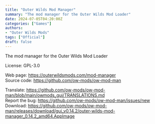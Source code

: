 ```yaml
---
title: "Outer Wilds Mod Manager"
summary: "The mod manager for the Outer Wilds Mod Loader"
date: 2024-07-05T04:20:00Z
categories: ["Games"]
authors:
- "Outer Wilds Mods"
tags: ["Official"]
draft: false
---
```


The mod manager for the Outer Wilds Mod Loader

License: GPL-3.0

Web page: <https://outerwildsmods.com/mod-manager>  
Source code: <https://github.com/ow-mods/ow-mod-man>

Translate: <https://github.com/ow-mods/ow-mod-man/blob/main/owmods_gui/TRANSLATIONS.md>  
Report the bug: <https://github.com/ow-mods/ow-mod-man/issues/new>  
Download: <https://github.com/ow-mods/ow-mod-man/releases/download/gui_v0.14.2/outer-wilds-mod-manager_0.14.2_amd64.AppImage>
